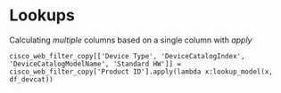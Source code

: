 # Lookups

Calculating _multiple_ columns based on a single column with _apply_

`cisco_web_filter_copy[['Device Type', 'DeviceCatalogIndex', 'DeviceCatalogModelName', 'Standard HW']] = cisco_web_filter_copy['Product ID'].apply(lambda x:lookup_model(x, df_devcat))`
